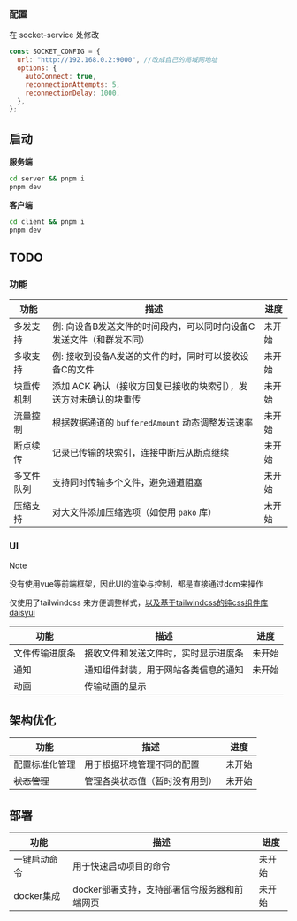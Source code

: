 ### 配置
在 socket-service 处修改
```javascript
const SOCKET_CONFIG = {
  url: "http://192.168.0.2:9000", //改成自己的局域网地址
  options: {
    autoConnect: true,
    reconnectionAttempts: 5,
    reconnectionDelay: 1000,
  },
};
```
## 启动

**服务端**
```bash
cd server && pnpm i
pnpm dev
```

**客户端**
```bash
cd client && pnpm i
pnpm dev
```



## TODO

### 功能

| 功能       | 描述                                                         | 进度   |
| ---------- | ------------------------------------------------------------ | ------ |
| 多发支持   | 例: 向设备B发送文件的时间段内，可以同时向设备C发送文件（和群发不同） | 未开始 |
| 多收支持   | 例: 接收到设备A发送的文件的时，同时可以接收设备C的文件       | 未开始 |
| 块重传机制 | 添加 ACK 确认（接收方回复已接收的块索引），发送方对未确认的块重传 | 未开始 |
| 流量控制   | 根据数据通道的 `bufferedAmount` 动态调整发送速率             | 未开始 |
| 断点续传   | 记录已传输的块索引，连接中断后从断点继续                     | 未开始 |
| 多文件队列 | 支持同时传输多个文件，避免通道阻塞                           | 未开始 |
| 压缩支持   | 对大文件添加压缩选项（如使用 `pako` 库）                     | 未开始 |

### UI

> [!NOTE]
>
> 没有使用vue等前端框架，因此UI的渲染与控制，都是直接通过dom来操作
>
> 仅使用了tailwindcss 来方便调整样式，[以及基于tailwindcss的纯css组件库daisyui](https://daisyui.com/)

| 功能           | 描述                                 | 进度   |
| -------------- | ------------------------------------ | ------ |
| 文件传输进度条 | 接收文件和发送文件时，实时显示进度条 | 未开始 |
| 通知           | 通知组件封装，用于网站各类信息的通知 | 未开始 |
| 动画           | 传输动画的显示                       |        |

## 架构优化

| 功能           | 描述                           | 进度   |
| -------------- | ------------------------------ | ------ |
| 配置标准化管理 | 用于根据环境管理不同的配置     | 未开始 |
| ~~状态管理~~   | 管理各类状态值（暂时没有用到） | 未开始 |



## 部署

| 功能         | 描述                                         | 进度   |
| ------------ | -------------------------------------------- | ------ |
| 一键启动命令 | 用于快速启动项目的命令                       | 未开始 |
| docker集成   | docker部署支持，支持部署信令服务器和前端网页 | 未开始 |